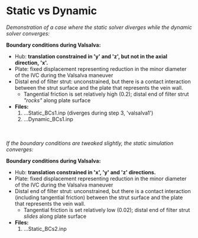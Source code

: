 # Static vs Dynamic

*Demonstration of a case where the static solver diverges while the dynamic solver converges:*

**Boundary conditions during Valsalva:**
  - Hub: **translation constrained in 'y' and 'z', but not in the axial direction, 'x'.**
  - Plate: fixed displacement representing reduction in the minor diameter of the IVC during the Valsalva maneuver
  - Distal end of filter strut: unconstrained, but there is a contact interaction between the strut surface and the plate that represents the vein wall.
    - Tangential friction is set relatively high (0.2); distal end of filter strut *"rocks"* along plate surface
  - **Files:**
    1. ...Static_BCs1.inp (diverges during step 3, 'valsalva1') 
    2. ...Dynamic_BCs1.inp 


<br><br>
*If the boundary conditions are tweaked slightly, the static simulation converges:*

**Boundary conditions during Valsalva:**
  - Hub: **translation constrained in 'x', 'y' and 'z' directions.**
  - Plate: fixed displacement representing reduction in the minor diameter of the IVC during the Valsalva maneuver
  - Distal end of filter strut: unconstrained, but there is a contact interaction (including tangential friction) between the strut surface and the plate that represents the vein wall.
    - Tangential friction is set relatively low (0.02); distal end of filter strut *slides* along plate surface
  - **Files:**
    1. ...Static_BCs2.inp
